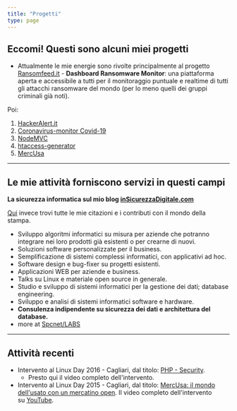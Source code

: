 ```yaml
---
title: "Progetti"
type: page
---
```



## Eccomi! Questi sono alcuni miei progetti

*   Attualmente le mie energie sono rivolte principalmente al progetto [Ransomfeed.it](https://ransomfeed.it) - **Dashboard Ransomware Monitor**: una piattaforma aperta e accessibile a tutti per il monitoraggio puntuale e realtime di tutti gli attacchi ransomware del mondo (per lo meno quelli dei gruppi criminali già noti).

Poi:

1. [HackerAlert.it](hackeralert/)
2. [Coronavirus-monitor Covid-19](coronavirus-monitor-covid-19/)
3. [NodeMVC](nodemvc/)
4. [htaccess-generator](htaccess-generator/)
5. [MercUsa](mercusa/)
-----------------

## Le mie attività forniscono servizi in questi campi

**La sicurezza informatica sul mio blog [inSicurezzaDigitale.com](http://www.insicurezzadigitale.com)**

[Qui](https://www.insicurezzadigitale.com/la-stampa-dice/) invece trovi tutte le mie citazioni e i contributi con il mondo della stampa.

*   Sviluppo algoritmi informatici su misura per aziende che potranno integrare nei loro prodotti già esistenti o per crearne di nuovi.
*   Soluzioni software personalizzate per il business.
*   Semplificazione di sistemi complessi informatici, con applicativi ad hoc.
*   Software design e bug-fixer su progetti esistenti.
*   Applicazioni WEB per aziende e business.
*   Talks su Linux e materiale open source in generale.
*   Studio e sviluppo di sistemi informatici per la gestione dei dati; database engineering.
*   Sviluppo e analisi di sistemi informatici software e hardware.
*   **Consulenza indipendente su sicurezza dei dati e architettura del database.**
*   more at [Spcnet/LABS](http://www.ilripostiglio.net/)
-----------------

## Attività recenti

*   Intervento al Linux Day 2016 - Cagliari, dal titolo: [PHP - Security](http://linuxday.gulch.it/node/76).
    *   Presto qui il video completo dell'intervento.
*   Intervento al Linux Day 2015 - Cagliari, dal titolo: [MercUsa: il mondo dell'usato con un mercatino open](http://linuxday.gulch.it/node/67). Il video completo dell'intervento su [YouTube](https://www.youtube.com/watch?v=2cyUsZTMCbI).
